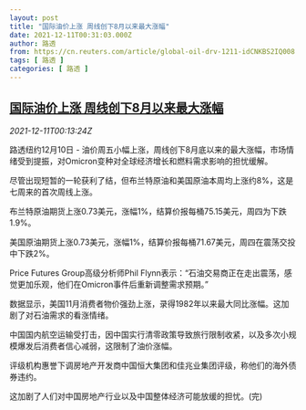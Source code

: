 ```yaml
---
layout: post
title: "国际油价上涨 周线创下8月以来最大涨幅"
date: 2021-12-11T00:31:03.000Z
author: 路透
from: https://cn.reuters.com/article/global-oil-drv-1211-idCNKBS2IQ008
tags: [ 路透 ]
categories: [ 路透 ]
---
```

<!--1639182663000-->
[国际油价上涨 周线创下8月以来最大涨幅](https://cn.reuters.com/article/global-oil-drv-1211-idCNKBS2IQ008)
------

<div>
<div><i>2021-12-11T00:13:24Z</i></div><p>路透纽约12月10日 - 油价周五小幅上涨，周线创下8月底以来的最大涨幅，市场情绪受到提振，对Omicron变种对全球经济增长和燃料需求影响的担忧缓解。</p><p>尽管出现短暂的一轮获利了结，但布兰特原油和美国原油本周均上涨约8%，这是七周来的首次周线上涨。</p><p>布兰特原油期货上涨0.73美元，涨幅1%，结算价报每桶75.15美元，周四为下跌1.9%。</p><p>美国原油期货上涨0.73美元，涨幅1%，结算价报每桶71.67美元，周四在震荡交投中下跌2%。</p><p>Price Futures Group高级分析师Phil Flynn表示：“石油交易商正在走出震荡，感觉更加乐观，他们在Omicron事件后重新调整需求预期。”</p><p>数据显示，美国11月消费者物价强劲上涨，录得1982年以来最大同比涨幅。这加剧了对石油需求的看涨情绪。</p><p>中国国内航空运输受打击，因中国实行清零政策导致旅行限制收紧，以及多次小规模爆发后消费者信心减弱，这限制了油价涨幅。</p><p>评级机构惠誉下调房地产开发商中国恒大集团和佳兆业集团评级，称他们的海外债券违约。</p><p>这加剧了人们对中国房地产行业以及中国整体经济可能放缓的担忧。(完)</p>
</div>
